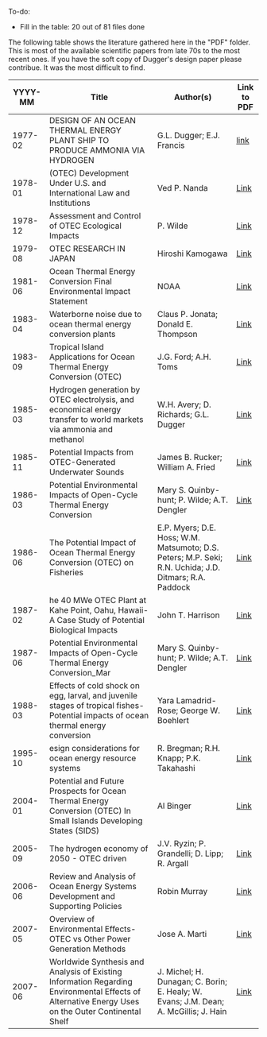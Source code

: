 To-do:
* Fill in the table: 20 out of 81 files done

The following table shows the literature gathered here in the "PDF" folder. This is most of the available scientific papers from late 70s to the most recent ones.
If you have the soft copy of Dugger's design paper please contribue. It was the most difficult to find.

| YYYY-MM  | Title | Author(s) | Link to PDF |
| ------------- | ------------- | ------------- | ------------- |
| 1977-02  | DESIGN OF AN OCEAN THERMAL ENERGY PLANT SHIP TO PRODUCE AMMONIA VIA HYDROGEN  | G.L. Dugger; E.J. Francis | [link](https://github.com/yev-d/OTEC-open-source/blob/main/Literature%20Review/PDF/1977-02_DESIGN%20OF%20AN%20OCEAN%20THERMAL%20ENERGY%20PLANT%20SHIP%20TO%20PRODUCE%20AMMONIA%20VIA%20HYDROGEN_Feb-1977.pdf) |
| 1978-01  | (OTEC) Development Under U.S. and International Law and Institutions | Ved P. Nanda | [Link](https://github.com/yev-d/OTEC-open-source/blob/main/Literature%20Review/PDF/1978-01_(OTEC)%20Development%20Under%20U.S.%20and%20International%20Law%20and%20Institutions_Jan-1978.pdf) |
| 1978-12  | Assessment and Control of OTEC Ecological Impacts | P. Wilde | [Link](https://github.com/yev-d/OTEC-open-source/blob/main/Literature%20Review/PDF/1978-12_Assessment%20and%20Control%20of%20OTEC%20Ecological%20Impacts_Dec-1978.pdf) |
| 1979-08  | OTEC RESEARCH IN JAPAN | Hiroshi Kamogawa | [Link](https://github.com/yev-d/OTEC-open-source/blob/main/Literature%20Review/PDF/1979-08_OTEC%20RESEARCH%20IN%20JAPAN_Au-1979.pdf) |
| 1981-06  | Ocean Thermal Energy Conversion Final Environmental Impact Statement | NOAA | [Link](https://github.com/yev-d/OTEC-open-source/blob/main/Literature%20Review/PDF/1981-06_Ocean%20Thermal%20Energy%20Conversion%20Final%20Environmental%20Impact%20Statement_July-1981.pdf) |
| 1983-04  | Waterborne noise due to ocean thermal energy conversion plants | Claus P. Jonata; Donald E. Thompson | [Link](https://github.com/yev-d/OTEC-open-source/blob/main/Literature%20Review/PDF/1983-04_Waterborne%20noise%20due%20to%20ocean%20thermal%20energy%20conversion%20plants_Apr-1983.pdf) |
| 1983-09  | Tropical Island Applications for Ocean Thermal Energy Conversion (OTEC) | J.G. Ford; A.H. Toms | [Link](https://github.com/yev-d/OTEC-open-source/blob/main/Literature%20Review/PDF/1983-09_Tropical%20Island%20Applications%20for%20Ocean%20Thermal%20Energy%20Conversion%20(OTEC)_Sep-1983.pdf) |
| 1985-03  | Hydrogen generation by OTEC electrolysis, and economical energy transfer to world markets via ammonia and methanol | W.H. Avery; D. Richards; G.L. Dugger | [Link](https://github.com/yev-d/OTEC-open-source/blob/main/Literature%20Review/PDF/1985-03_Hydrogen%20generation%20by%20OTEC%20electrolysis%2C%20and%20economical%20energy%20transfer%20to%20world%20markets%20via%20ammonia%20and%20methanol_Mar-1985.pdf) |
| 1985-11  | Potential Impacts from OTEC-Generated Underwater Sounds | James B. Rucker; William A. Fried | [Link](https://github.com/yev-d/OTEC-open-source/blob/main/Literature%20Review/PDF/1985-11_Potential%20Impacts%20from%20OTEC-Generated%20Underwater%20Sounds_Nov-1985.pdf) |
| 1986-03  | Potential Environmental Impacts of Open-Cycle Thermal Energy Conversion | Mary S. Quinby-hunt; P. Wilde; A.T. Dengler | [Link](https://github.com/yev-d/OTEC-open-source/blob/main/Literature%20Review/PDF/1986-03_Potential%20Environmental%20Impacts%20of%20Open-Cycle%20Thermal%20Energy%20Conversion_Mar-1986.pdf) |
| 1986-06 | The Potential Impact of Ocean Thermal Energy Conversion (OTEC) on Fisheries | E.P. Myers; D.E. Hoss; W.M. Matsumoto; D.S. Peters; M.P. Seki; R.N. Uchida; J.D. Ditmars; R.A. Paddock | [Link](https://github.com/yev-d/OTEC-open-source/blob/main/Literature%20Review/PDF/1986-06_The%20Potential%20Impact%20of%20Ocean%20Thermal%20Energy%20Conversion%20(OTEC)%20on%20Fisheries_June-1986.pdf) |
| 1987-02 | he 40 MWe OTEC Plant at Kahe Point, Oahu, Hawaii- A Case Study of Potential Biological Impacts | John T. Harrison | [Link](https://github.com/yev-d/OTEC-open-source/blob/main/Literature%20Review/PDF/1987-02_The%2040%20MWe%20OTEC%20Plant%20at%20Kahe%20Point%2C%20Oahu%2C%20Hawaii-%20A%20Case%20Study%20of%20Potential%20Biological%20Impacts_Feb-1987.pdf) |
| 1987-06 | Potential Environmental Impacts of Open-Cycle Thermal Energy Conversion_Mar | Mary S. Quinby-hunt; P. Wilde; A.T. Dengler | [Link](https://github.com/yev-d/OTEC-open-source/blob/main/Literature%20Review/PDF/1987-06_Potential%20Environmental%20Impacts%20of%20Closed-Cycle%20Ocean%20Thermal%20Energy%20Conversion_June1987.pdf) |
| 1988-03 | Effects of cold shock on egg, larval, and juvenile stages of tropical fishes- Potential impacts of ocean thermal energy conversion | Yara Lamadrid-Rose; George W. Boehlert | [Link](https://github.com/yev-d/OTEC-open-source/blob/main/Literature%20Review/PDF/1988-03_Effects%20of%20cold%20shock%20on%20egg%2C%20larval%2C%20and%20juvenile%20stages%20of%20tropical%20fishes-%20Potential%20impacts%20of%20ocean%20thermal%20energy%20conversion_Mar-1988.pdf) |
| 1995-10 | esign considerations for ocean energy resource systems | R. Bregman; R.H. Knapp; P.K. Takahashi | [Link](https://github.com/yev-d/OTEC-open-source/blob/main/Literature%20Review/PDF/1995-10_Design%20considerations%20for%20ocean%20energy%20resource%20systems_Oct-1995.pdf) |
| 2004-01 | Potential and Future Prospects for Ocean Thermal Energy Conversion (OTEC) In Small Islands Developing States (SIDS) | Al Binger | [Link](https://github.com/yev-d/OTEC-open-source/blob/main/Literature%20Review/PDF/2004-01_Potential%20and%20Future%20Prospects%20for%20Ocean%20Thermal%20Energy%20Conversion%20(OTEC)%20In%20Small%20Islands%20Developing%20States%20(SIDS)_Jan-2004.pdf) |
| 2005-09 | The hydrogen economy of 2050 - OTEC driven | J.V. Ryzin; P. Grandelli; D. Lipp; R. Argall | [Link](https://github.com/yev-d/OTEC-open-source/blob/main/Literature%20Review/PDF/2005-09_The%20hydrogen%20economy%20of%202050%20-%20OTEC%20driven_Sep-2005.pdf) |
| 2006-06 | Review and Analysis of Ocean Energy Systems Development and Supporting Policies | Robin Murray | [Link](https://github.com/yev-d/OTEC-open-source/blob/main/Literature%20Review/PDF/2006-06_Review%20and%20Analysis%20of%20Ocean%20Energy%20Systems%20Development%20and%20Supporting%20Policies_June-2006.pdf) |
| 2007-05 | Overview of Environmental Effects- OTEC vs Other Power Generation Methods | Jose A. Marti | [Link](https://github.com/yev-d/OTEC-open-source/blob/main/Literature%20Review/PDF/2007-05_Overview%20of%20Environmental%20Effects-%20OTEC%20vs%20Other%20Power%20Generation%20Methods_May-2007.pdf) |
| 2007-06 | Worldwide Synthesis and Analysis of Existing Information Regarding Environmental Effects of Alternative Energy Uses on the Outer Continental Shelf | J. Michel; H. Dunagan; C. Borin; E. Healy; W. Evans; J.M. Dean; A. McGillis; J. Hain | [Link](https://github.com/yev-d/OTEC-open-source/blob/main/Literature%20Review/PDF/2007-06_Worldwide%20Synthesis%20and%20Analysis%20of%20Existing%20Information%20Regarding%20Environmental%20Effects%20of%20Alternative%20Energy%20Uses%20on%20the%20Outer%20Continental%20Shelf_July-2007.pdf) |
